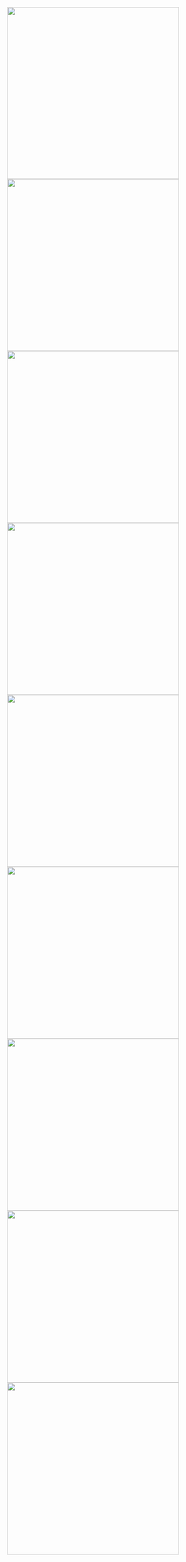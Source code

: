 <img src="https://raw.githubusercontent.com/sonaye/react-native-behavior/master/demos/demo1.gif" width="400">
<img src="https://raw.githubusercontent.com/sonaye/react-native-behavior/master/demos/demo2.gif" width="400">
<img src="https://raw.githubusercontent.com/sonaye/react-native-behavior/master/demos/demo3.gif" width="400">
<img src="https://raw.githubusercontent.com/sonaye/react-native-behavior/master/demos/demo4.gif" width="400">
<img src="https://raw.githubusercontent.com/sonaye/react-native-behavior/master/demos/demo5.gif" width="400">
<img src="https://raw.githubusercontent.com/sonaye/react-native-behavior/master/demos/demo6.gif" width="400">
<img src="https://raw.githubusercontent.com/sonaye/react-native-behavior/master/demos/demo7.gif" width="400">
<img src="https://raw.githubusercontent.com/sonaye/react-native-behavior/master/demos/demo8.gif" width="400">
<img src="https://raw.githubusercontent.com/sonaye/react-native-behavior/master/demos/demo9.gif" width="400">
